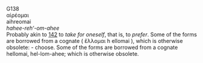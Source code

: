 G138  
αἱρέομαι  
aihreomai  
*hahee-reh‘-om-ahee*  
Probably akin to [142](g0142) to *take* *for* *oneself*, that is, to
*prefer*. Some of the forms are borrowed from a cognate ( ἕλλομαι h
ellomai ), which is otherwise obsolete: - choose. Some of the forms are
borrowed from a cognate hellomai, hel-lom-ahee; which is otherwise
obsolete.  
